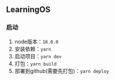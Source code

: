 ## LearningOS

### 启动
1. node版本：`18.0.0`
2. 安装依赖：`yarn`
3. 启动项目：`yarn dev`
4. 打包：`yarn build`
5. 部署到github(需要先打包)：`yarn deploy`

